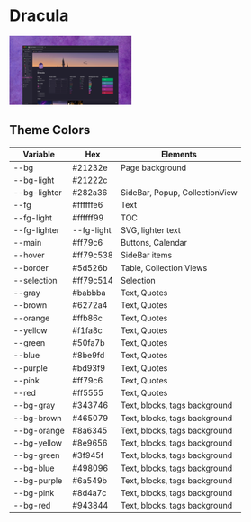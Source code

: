 # Dracula

![LazerWave Theme](./preview.png)

## Theme Colors

| Variable     | Hex        | Elements                       |
| ------------ | ---------- | ------------------------------ |
| --bg         | #21232e    | Page background                |
| --bg-light   | #21222c    |                                |
| --bg-lighter | #282a36    | SideBar, Popup, CollectionView |
| --fg         | #ffffffe6  | Text                           |
| --fg-light   | #ffffff99  | TOC                            |
| --fg-lighter | --fg-light | SVG, lighter text              |
| --main       | #ff79c6    | Buttons, Calendar              |
| --hover      | #ff79c538  | SideBar items                  |
| --border     | #5d526b    | Table, Collection Views        |
| --selection  | #ff79c514  | Selection                      |
| --gray       | #babbba    | Text, Quotes                   |
| --brown      | #6272a4    | Text, Quotes                   |
| --orange     | #ffb86c    | Text, Quotes                   |
| --yellow     | #f1fa8c    | Text, Quotes                   |
| --green      | #50fa7b    | Text, Quotes                   |
| --blue       | #8be9fd    | Text, Quotes                   |
| --purple     | #bd93f9    | Text, Quotes                   |
| --pink       | #ff79c6    | Text, Quotes                   |
| --red        | #ff5555    | Text, Quotes                   |
| --bg-gray    | #343746    | Text, blocks, tags background  |
| --bg-brown   | #465079    | Text, blocks, tags background  |
| --bg-orange  | #8a6345    | Text, blocks, tags background  |
| --bg-yellow  | #8e9656    | Text, blocks, tags background  |
| --bg-green   | #3f945f    | Text, blocks, tags background  |
| --bg-blue    | #498096    | Text, blocks, tags background  |
| --bg-purple  | #6a549b    | Text, blocks, tags background  |
| --bg-pink    | #8d4a7c    | Text, blocks, tags background  |
| --bg-red     | #943844    | Text, blocks, tags background  |
